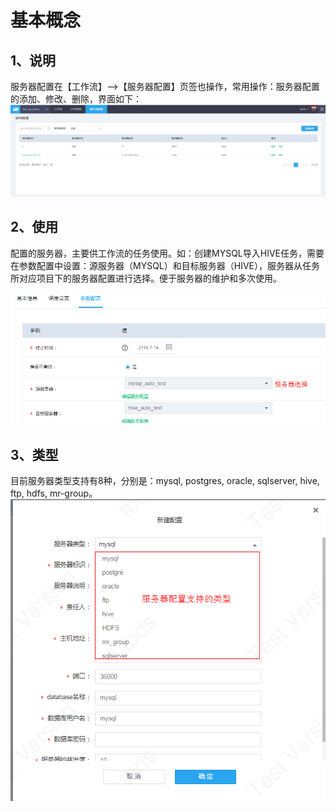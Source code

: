 # 基本概念

## 1、说明

服务器配置在【工作流】——&gt;【服务器配置】页签也操作，常用操作：服务器配置的添加、修改、删除，界面如下： ![](../../.gitbook/assets/1.png)

## 2、使用

配置的服务器，主要供工作流的任务使用。如：创建MYSQL导入HIVE任务，需要在参数配置中设置：源服务器（MYSQL）和目标服务器（HIVE），服务器从任务所对应项目下的服务器配置进行选择。便于服务器的维护和多次使用。

![](../../.gitbook/assets/2.png)

## 3、类型

目前服务器类型支持有8种，分别是：mysql, postgres, oracle, sqlserver, hive, ftp, hdfs, mr-group。 ![](../../.gitbook/assets/type.png)

